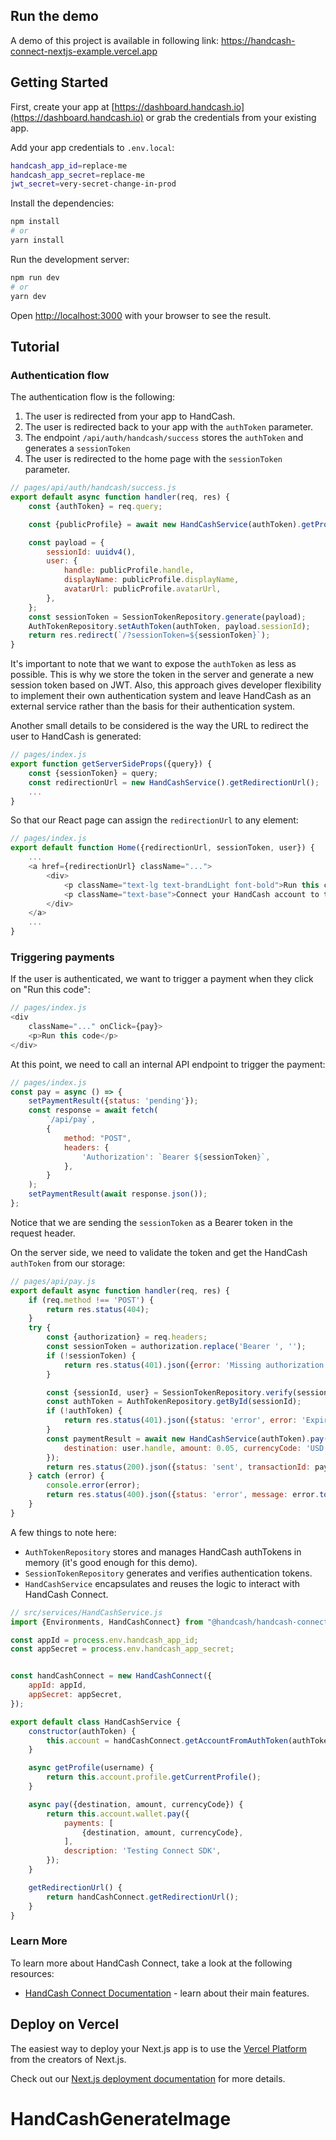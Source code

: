 ## Run the demo

A demo of this project is available in following link: https://handcash-connect-nextjs-example.vercel.app

## Getting Started

First, create your app at [https://dashboard.handcash.io](https://dashboard.handcash.io) or grab the credentials from your existing app.


Add your app credentials to `.env.local`:

```bash
handcash_app_id=replace-me
handcash_app_secret=replace-me
jwt_secret=very-secret-change-in-prod

```

Install the dependencies:
```bash
npm install
# or
yarn install
```

Run the development server:

```bash
npm run dev
# or
yarn dev
```

Open [http://localhost:3000](http://localhost:3000) with your browser to see the result.

## Tutorial

### Authentication flow

The authentication flow is the following:
1) The user is redirected from your app to HandCash.
2) The user is redirected back to your app with the `authToken` parameter.
3) The endpoint `/api/auth/handcash/success` stores the `authToken` and generates a `sessionToken`
4) The user is redirected to the home page with the `sessionToken` parameter.

```javascript
// pages/api/auth/handcash/success.js
export default async function handler(req, res) {
    const {authToken} = req.query;

    const {publicProfile} = await new HandCashService(authToken).getProfile();

    const payload = {
        sessionId: uuidv4(),
        user: {
            handle: publicProfile.handle,
            displayName: publicProfile.displayName,
            avatarUrl: publicProfile.avatarUrl,
        },
    };
    const sessionToken = SessionTokenRepository.generate(payload);
    AuthTokenRepository.setAuthToken(authToken, payload.sessionId);
    return res.redirect(`/?sessionToken=${sessionToken}`);
}
```

It's important to note that we want to expose the `authToken` as less as possible. This is why we store the token in the server and generate a new session token based on JWT. Also, this approach gives developer flexibility to implement their own authentication system and leave HandCash as an external service rather than the basis for their authentication system.

Another small details to be considered is the way the URL to redirect the user to HandCash is generated:
```javascript
// pages/index.js
export function getServerSideProps({query}) {
    const {sessionToken} = query;
    const redirectionUrl = new HandCashService().getRedirectionUrl();
    ...
}
```

So that our React page can assign the `redirectionUrl` to any element:
```javascript
// pages/index.js
export default function Home({redirectionUrl, sessionToken, user}) {
    ...
    <a href={redirectionUrl} className="...">
        <div>
            <p className="text-lg text-brandLight font-bold">Run this code</p>
            <p className="text-base">Connect your HandCash account to this app to run the code below</p>
        </div>
    </a>
    ...
}
```

### Triggering payments
If the user is authenticated, we want to trigger a payment when they click on "Run this code":
```javascript
// pages/index.js
<div
    className="..." onClick={pay}>
    <p>Run this code</p>
</div>
```

At this point, we need to call an internal API endpoint to trigger the payment:
```javascript
// pages/index.js
const pay = async () => {
    setPaymentResult({status: 'pending'});
    const response = await fetch(
        `/api/pay`,
        {
            method: "POST",
            headers: {
                'Authorization': `Bearer ${sessionToken}`,
            },
        }
    );
    setPaymentResult(await response.json());
};
```
Notice that we are sending the `sessionToken` as a Bearer token in the request header.

On the server side, we need to validate the token and get the HandCash `authToken` from our storage:
```javascript
// pages/api/pay.js
export default async function handler(req, res) {
    if (req.method !== 'POST') {
        return res.status(404);
    }
    try {
        const {authorization} = req.headers;
        const sessionToken = authorization.replace('Bearer ', '');
        if (!sessionToken) {
            return res.status(401).json({error: 'Missing authorization.'});
        }

        const {sessionId, user} = SessionTokenRepository.verify(sessionToken);
        const authToken = AuthTokenRepository.getById(sessionId);
        if (!authToken) {
            return res.status(401).json({status: 'error', error: 'Expired authorization.'});
        }
        const paymentResult = await new HandCashService(authToken).pay({
            destination: user.handle, amount: 0.05, currencyCode: 'USD'
        });
        return res.status(200).json({status: 'sent', transactionId: paymentResult.transactionId});
    } catch (error) {
        console.error(error);
        return res.status(400).json({status: 'error', message: error.toString()});
    }
}
```
A few things to note here:
- `AuthTokenRepository` stores and manages HandCash authTokens in memory (it's good enough for this demo).
- `SessionTokenRepository` generates and verifies authentication tokens.
- `HandCashService` encapsulates and reuses the logic to interact with HandCash Connect.

```javascript
// src/services/HandCashService.js
import {Environments, HandCashConnect} from "@handcash/handcash-connect";

const appId = process.env.handcash_app_id;
const appSecret = process.env.handcash_app_secret;


const handCashConnect = new HandCashConnect({
    appId: appId,
    appSecret: appSecret,
});

export default class HandCashService {
    constructor(authToken) {
        this.account = handCashConnect.getAccountFromAuthToken(authToken);
    }

    async getProfile(username) {
        return this.account.profile.getCurrentProfile();
    }

    async pay({destination, amount, currencyCode}) {
        return this.account.wallet.pay({
            payments: [
                {destination, amount, currencyCode},
            ],
            description: 'Testing Connect SDK',
        });
    }

    getRedirectionUrl() {
        return handCashConnect.getRedirectionUrl();
    }
}
```

### Learn More

To learn more about HandCash Connect, take a look at the following resources:

- [HandCash Connect Documentation](https://docs.handcash.io/docs/overview-1) - learn about their main features.

## Deploy on Vercel

The easiest way to deploy your Next.js app is to use the [Vercel Platform](https://vercel.com/new) from the creators of Next.js.

Check out our [Next.js deployment documentation](https://nextjs.org/docs/deployment) for more details.
# HandCashGenerateImage
